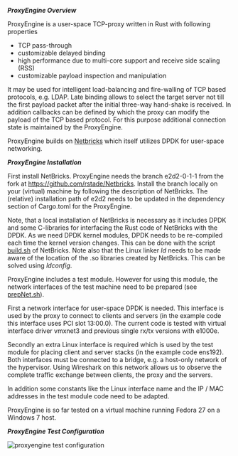 _**ProxyEngine Overview**_

ProxyEngine is a user-space TCP-proxy written in Rust with following properties
* TCP pass-through
* customizable delayed binding
* high performance due to multi-core support and receive side scaling (RSS)
* customizable payload inspection and manipulation

It may be used for intelligent load-balancing and fire-walling of TCP based protocols, e.g. LDAP. Late binding allows to select the target server not till the first payload packet after the initial three-way hand-shake is received. In addition callbacks can be defined by which the proxy can modify the payload of the TCP based protocol. For this purpose additional connection state is maintained by the ProxyEngine.

ProxyEngine builds on [Netbricks](https://github.com/NetSys/NetBricks) which itself utilizes DPDK for user-space networking.

_**ProxyEngine Installation**_

First install NetBricks. ProxyEngine needs the branch e2d2-0-1-1 from the fork at https://github.com/rstade/Netbricks. Install the branch locally on your (virtual) machine by following the description of NetBricks. The (relative) installation path of e2d2 needs to be updated in the dependency section of Cargo.toml for the ProxyEngine. 

Note, that a local installation of NetBricks is necessary as it includes DPDK and some C-libraries for interfacing the Rust code of NetBricks with the DPDK. As we need DPDK kernel modules, DPDK needs to be re-compiled each time the kernel version changes. This can be done with the script [build.sh](https://github.com/rstade/NetBricks/blob/e2d2-0-1-1/build.sh) of NetBricks. Note also that the Linux linker _ld_ needs to be made aware of the location of the .so libraries created by NetBricks. This can be solved using _ldconfig_.

ProxyEngine includes a test module. However for using this module, the network interfaces of the test machine need to be prepared (see [prepNet.sh](https://github.com/silverengine-de/proxyengine/blob/master/prepNet.sh)). 

First a network interface for user-space DPDK is needed. This interface is used by the proxy to connect to clients and servers (in the example code this interface uses PCI slot 13:00.0). The current code is tested with virtual interface driver vmxnet3 and previous single rx/tx versions with e1000e.

Secondly an extra Linux interface is required which is used by the test module for placing client and server stacks (in the example code ens192).
Both interfaces must be connected to a bridge, e.g. a host-only network of the hypervisor. Using Wireshark on this network allows us to observe the complete traffic exchange between clients, the proxy and the servers.

In addition some constants like the Linux interface name and the IP / MAC addresses in the test module code need to be adapted. 

ProxyEngine is so far tested on a virtual machine running Fedora 27 on a Windows 7 host.

_**ProxyEngine Test Configuration**_

![proxyengine test configuration](https://github.com/silverengine-de/proxyengine/blob/master/proxyengine_config.png)
